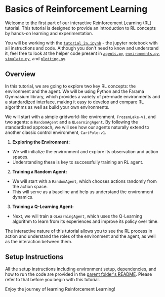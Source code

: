 # Basics of Reinforcement Learning

Welcome to the first part of our interactive Reinforcement Learning (RL) tutorial. This tutorial is designed to provide an introduction to RL concepts by hands-on learning and experimentation.

You will be working with the [`tutorial_2a.ipynb`](./tutorial_2a.ipynb) - the jupyter notebook with all instructions and code. Although you don't need to know and understand it, feel free to look at the helper code present in [`agents.py`](./agents.py), [`environments.py`](./environments.py), [`simulate.py`](./simulate.py), and [`plotting.py`](./plotting.py).

## Overview

In this tutorial, we are going to explore two key RL concepts: the environment and the agent. We will be using Python and the Farama Gymnasium library, which provides a variety of pre-made environments and a standardized interface, making it easy to develop and compare RL algorithms as well as build your own environments.

We will start with a simple gridworld-like environment, `FrozenLake-v1`, and two agents: a `RandomAgent` and a `QLearningAgent`. By following the standardized approach, we will see how our agents naturally extend to another classic control environment, `CartPole-v1`.

1. **Exploring the Environment:** 
  - We will initialize the environment and explore its observation and action spaces.
  - Understanding these is key to successfully training an RL agent.

2. **Training a Random Agent:** 
  - We will start with a `RandomAgent`, which chooses actions randomly from the action space. 
  - This will serve as a baseline and help us understand the environment dynamics.

3. **Training a Q-Learning Agent:** 
  - Next, we will train a `QLearningAgent`, which uses the Q-Learning algorithm to learn from its experiences and improve its policy over time.

The interactive nature of this tutorial allows you to see the RL process in action and understand the roles of the environment and the agent, as well as the interaction between them.

## Setup Instructions

All the setup instructions including environment setup, dependencies, and how to run the code are provided in the [parent folder's README](../README.md). Please refer to that before you begin with this tutorial.

Enjoy the journey of learning Reinforcement Learning!
